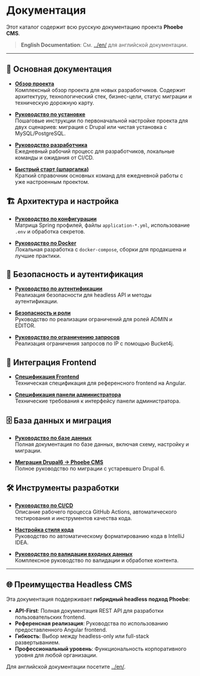 # Документация

Этот каталог содержит всю русскую документацию проекта **Phoebe CMS**.

> **English Documentation**: См. [../en/](../en/) для английской документации.

---

## 📖 Основная документация

- **[Обзор проекта](./PROJECT_OVERVIEW_RU.md)**  
  Комплексный обзор проекта для новых разработчиков. Содержит архитектуру, технологический стек,
  бизнес-цели, статус миграции и техническую дорожную карту.

- **[Руководство по установке](./SETUP_GUIDE_RU.md)**  
  Пошаговые инструкции по первоначальной настройке проекта для двух сценариев: миграция с Drupal
  или чистая установка с MySQL/PostgreSQL.

- **[Руководство разработчика](./DEVELOPER_GUIDE_RU.md)**  
  Ежедневный рабочий процесс для разработчиков, локальные команды и ожидания от CI/CD.

- **[Быстрый старт (шпаргалка)](./QUICK_START_RU.md)**  
  Краткий справочник основных команд для ежедневной работы с уже настроенным проектом.

## 🏗️ Архитектура и настройка

- **[Руководство по конфигурации](./CONFIG_GUIDE_RU.md)**  
  Матрица Spring профилей, файлы `application-*.yml`, использование `.env` и обработка секретов.

- **[Руководство по Docker](./DOCKER_GUIDE_RU.md)**  
  Локальная разработка с `docker-compose`, сборки для продакшена и лучшие практики.

## 🔐 Безопасность и аутентификация

- **[Руководство по аутентификации](./AUTHENTICATION_GUIDE_RU.md)**  
  Реализация безопасности для headless API и методы аутентификации.

- **[Безопасность и роли](./SECURITY_ROLES_RU.md)**  
  Руководство по реализации ограничений для ролей ADMIN и EDITOR.

- **[Руководство по ограничению запросов](./RATE_LIMITING_RU.md)**  
  Реализация ограничения запросов по IP с помощью Bucket4j.

## 🎨 Интеграция Frontend

- **[Спецификация Frontend](./FRONTEND_SPEC_RU.md)**  
  Техническая спецификация для референсного frontend на Angular.

- **[Спецификация панели администратора](./ADMIN_PANEL_SPEC_RU.md)**  
  Технические требования к интерфейсу панели администратора.

## 🗄️ База данных и миграция

- **[Руководство по базе данных](./DATABASE_GUIDE_RU.md)**  
  Полная документация по базе данных, включая схему, настройку и миграции.

- **[Миграция Drupal6 → Phoebe CMS](./MIGRATION_DRUPAL6_RU.md)**  
  Полное руководство по миграции с устаревшего Drupal 6.

## 🛠️ Инструменты разработки

- **[Руководство по CI/CD](./CI_CD_GUIDE_RU.md)**  
  Описание рабочего процесса GitHub Actions, автоматического тестирования и инструментов качества кода.

- **[Настройка стиля кода](./CODE_STYLE_SETUP_RU.md)**  
  Руководство по автоматическому форматированию кода в IntelliJ IDEA.

- **[Руководство по валидации входных данных](./VALIDATION_GUIDE_RU.md)**  
  Комплексное руководство по валидации и обработке контента.

---

## 🌐 Преимущества Headless CMS

Эта документация поддерживает **гибридный headless подход Phoebe**:

- **API-First**: Полная документация REST API для разработки пользовательских frontend.
- **Референсная реализация**: Руководства по использованию предоставленного Angular frontend.
- **Гибкость**: Выбор между headless-only или full-stack развертыванием.
- **Профессиональный уровень**: Функциональность корпоративного уровня для любой организации.

Для английской документации посетите [../en/](../en/).